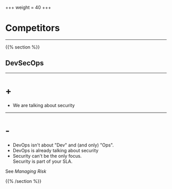 +++
weight = 40
+++

# Competitors

---

{{% section %}}

## DevSecOps

---

# +

- We are talking about security

---

# -

- DevOps isn't about "Dev" and (and only) "Ops".
- DevOps is already talking about security
- Security can't be the only focus.  
  Security is part of your SLA.

See _Managing Risk_

{{% /section %}}

